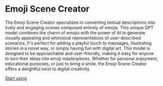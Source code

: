 # Emoji Scene Creator

The Emoji Scene Creator specializes in converting textual descriptions into lively and engaging scenes composed entirely of emojis. This unique GPT model combines the charm of emojis with the power of AI to generate visually appealing and whimsical representations of user-described scenarios. It's perfect for adding a playful touch to messages, illustrating stories in a novel way, or simply having fun with digital art. This model is designed to be approachable and user-friendly, making it easy for anyone to turn their ideas into emoji masterpieces. Whether for personal enjoyment, educational purposes, or just to bring a smile, the Emoji Scene Creator offers a delightful twist to digital creativity.

[Start using](https://chat.openai.com/g/g-uKv2D5SHy)